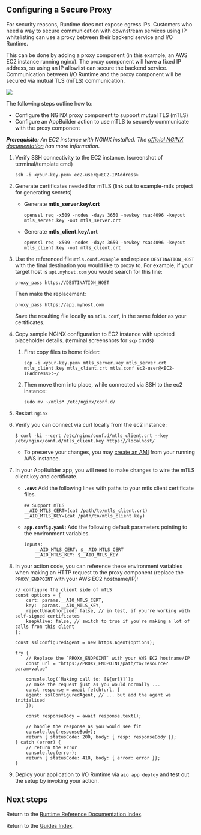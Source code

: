 ## Configuring a Secure Proxy

For security reasons, Runtime does not expose egress IPs. Customers who need a way to secure communication with downstream services using IP whitelisting can use a proxy between their backend service and I/O Runtime.

This can be done by adding a proxy component (in this example, an AWS EC2 instance running nginx). The proxy component will have a fixed IP address, so using an IP allowlist can secure the backend service. Communication between I/O Runtime and the proxy component will be secured via mutual TLS (mTLS) communication. 

![](../../img/configure-proxy.png)

The following steps outline how to:

* Configure the NGINX proxy component to support mutual TLS (mTLS)
* Configure an AppBuilder action to use mTLS to securely communicate with the proxy component

_**Prerequisite:** An EC2 instance with NGINX installed. The [official NGINX documentation](https://docs.nginx.com/nginx/deployment-guides/amazon-web-services/ec2-instances-for-nginx/) has more information._

1. Verify SSH connectivity to the EC2 instance. (screenshot of terminal/template cmd)
   
   ```
   ssh -i <your-key.pem> ec2-user@<EC2-IPAddress>
   ```

2. Generate certificates needed for mTLS (link out to example-mtls project for generating secrets)
   
   * Generate **mtls_server.key/.crt**
     
     ```
     openssl req -x509 -nodes -days 3650 -newkey rsa:4096 -keyout mtls_server.key -out mtls_server.crt
     ```
   
   * Generate **mtls_client.key/.crt**
     
     ```
     openssl req -x509 -nodes -days 3650 -newkey rsa:4096 -keyout mtls_client.key -out mtls_client.crt
     ```

3. Use the referenced file `mtls.conf.example` and replace `DESTINATION_HOST` with the final destination you would like to proxy to. For example, if your target host is `api.myhost.com` you would search for this line:
   
   ```
   proxy_pass https://DESTINATION_HOST
   ```
   
    Then make the replacement:
   
   ```
   proxy_pass https://api.myhost.com
   ```
   
   Save the resulting file locally as `mtls.conf`, in the same folder as your certificates.

4. Copy sample NGINX configuration to EC2 instance with updated placeholder details. (terminal screenshots for `scp` cmds)
   
   1. First copy files to home folder:
      
      ```
      scp -i <your-key.pem> mtls_server.key mtls_server.crt mtls_client.key mtls_client.crt mtls.conf ec2-user@<EC2-IPAddress>:~/
      ```
   
   2. Then move them into place, while connected via SSH to the ec2 instance:
      
      ```
      sudo mv ~/mtls* /etc/nginx/conf.d/
      ```

5. Restart `nginx`

6. Verify you can connect via curl locally from the ec2 instance:
   
   ```
   $ curl -ki --cert /etc/nginx/conf.d/mtls_client.crt --key /etc/nginx/conf.d/mtls_client.key https://localhost/
   ```
   
   * To preserve your changes, you may [create an AMI](https://docs.aws.amazon.com/AWSEC2/latest/UserGuide/creating-an-ami-ebs.html) from your running AWS instance.

7. In your AppBuilder app, you will need to make changes to wire the mTLS client key and certificate.
   
   * **`.env`:** Add the following lines with paths to your mtls client certificate files.
     
     ```
     ## Support mTLS
     __AIO_MTLS_CERT=(cat /path/to/mtls_client.crt)
     __AIO_MTLS_KEY=(cat /path/to/mtls_client.key)
     ```
   
   * **`app.config.yaml`:** Add the following default parameters pointing to the environment variables.
     
     ```
     inputs:
         __AIO_MTLS_CERT: $__AIO_MTLS_CERT
         __AIO_MTLS_KEY: $__AIO_MTLS_KEY
     ```

8. In your action code, you can reference these environment variables when making an HTTP request to the proxy component (replace the `PROXY_ENDPOINT` with your AWS EC2 hostname/IP):
   
   ```
   // configure the client side of mTLS
   const options = {
       cert: params.__AIO_MTLS_CERT,
       key:  params.__AIO_MTLS_KEY,
       rejectUnauthorized: false, // in test, if you're working with self-signed certificates
       keepAlive: false, // switch to true if you're making a lot of calls from this client
   };
   
   const sslConfiguredAgent = new https.Agent(options);
   
   try {
       // Replace the `PROXY_ENDPOINT` with your AWS EC2 hostname/IP
       const url = "https://PROXY_ENDPOINT/path/to/resource?param=value"
   
       console.log(`Making call to: [${url}]`);
       // make the request just as you would normally ...
       const response = await fetch(url, {
       agent: sslConfiguredAgent, // ... but add the agent we initialised
       });
   
       const responseBody = await response.text();
   
       // handle the response as you would see fit
       console.log(responseBody);
       return { statusCode: 200, body: { resp: responseBody }};
   } catch (error) {
       // return the error
       console.log(error);
       return { statusCode: 418, body: { error: error }};
   }
   ```

9. Deploy your application to I/O Runtime via `aio app deploy` and test out the setup by invoking your action.

## Next steps

Return to the [Runtime Reference Documentation Index](index.md).

Return to the [Guides Index](../../guides_index.md).